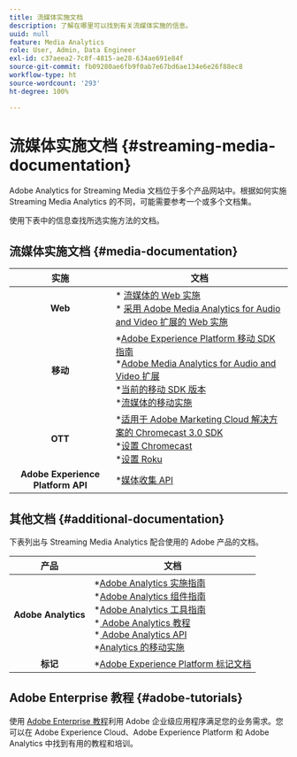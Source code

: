 ```yaml
---
title: 流媒体实施文档
description: 了解在哪里可以找到有关流媒体实施的信息。
uuid: null
feature: Media Analytics
role: User, Admin, Data Engineer
exl-id: c37aeea2-7c8f-4815-ae28-634ae691e84f
source-git-commit: fb09280ae6fb9f0ab7e67bd6ae134e6e26f88ec8
workflow-type: ht
source-wordcount: '293'
ht-degree: 100%

---
```


# 流媒体实施文档 {#streaming-media-documentation}

Adobe Analytics for Streaming Media 文档位于多个产品网站中。根据如何实施 Streaming Media Analytics 的不同，可能需要参考一个或多个文档集。

使用下表中的信息查找所选实施方法的文档。

## 流媒体实施文档 {#media-documentation}

| 实施 | 文档 |
|:-----------------------:|----------------|
| **Web** | * [流媒体的 Web 实施](/help/implementation/media-sdk/setup/web-implementation.md) <br>* [采用 Adobe Media Analytics for Audio and Video 扩展的 Web 实施](https://experienceleague.adobe.com/docs/experience-platform/tags/extensions/adobe/media-analytics-3x/overview.html?lang=zh-Hans) |
| **移动** | *[Adobe Experience Platform 移动 SDK 指南](https://developer.adobe.com/client-sdks/documentation/) <br> *[Adobe Media Analytics for Audio and Video 扩展](https://developer.adobe.com/client-sdks/documentation/adobe-media-analytics/)<br> *[当前的移动 SDK 版本](https://developer.adobe.com/client-sdks/documentation/current-sdk-versions/) <br> *[流媒体的移动实施](/help/implementation/media-sdk/setup/mobile-implementation.md) |  |  |
| **OTT** | *[适用于 Adobe Marketing Cloud 解决方案的 Chromecast 3.0 SDK](https://adobe-marketing-cloud.github.io/media-sdks/reference/chromecast/)<br> *[设置 Chromecast](/help/implementation/media-sdk/setup/set-up-chromecast.md)<br> *[设置 Roku](/help/implementation/media-sdk/setup/set-up-roku.md) |
| **Adobe Experience Platform API** | *[媒体收集 API](/help/implementation/media-collection-api/mc-api-overview.md) |

## 其他文档 {#additional-documentation}

下表列出与 Streaming Media Analytics 配合使用的 Adobe 产品的文档。

| 产品 | 文档 |
|:-----------------------:|----------------|
| **Adobe Analytics** | *[Adobe Analytics 实施指南](https://experienceleague.adobe.com/docs/analytics/implementation/home.html?lang=zh-Hans)<br> *[Adobe Analytics 组件指南](https://experienceleague.adobe.com/docs/analytics/components/home.html?lang=zh-Hans)<br> *[Adobe Analytics 工具指南](https://experienceleague.adobe.com/docs/analytics/analyze/home.html?lang=zh-Hans)<br> *[ Adobe Analytics 教程](https://experienceleague.adobe.com/docs/analytics.html?lang=zh-Hans#tutorials) <br> *[ Adobe Analytics API](https://developer.adobe.com/analytics-apis/docs/2.0/)<br> *[Analytics 的移动实施](https://developer.adobe.com/client-sdks/documentation/adobe-analytics/) |
| **标记** | *[Adobe Experience Platform 标记文档](https://experienceleague.adobe.com/docs/experience-platform/tags/home.html) |

## Adobe Enterprise 教程 {#adobe-tutorials}

使用 [Adobe Enterprise 教程](https://experienceleague.adobe.com/docs/home-tutorials.html?lang=zh-Hans)利用 Adobe 企业级应用程序满足您的业务需求。您可以在 Adobe Experience Cloud、Adobe Experience Platform 和 Adobe Analytics 中找到有用的教程和培训。
